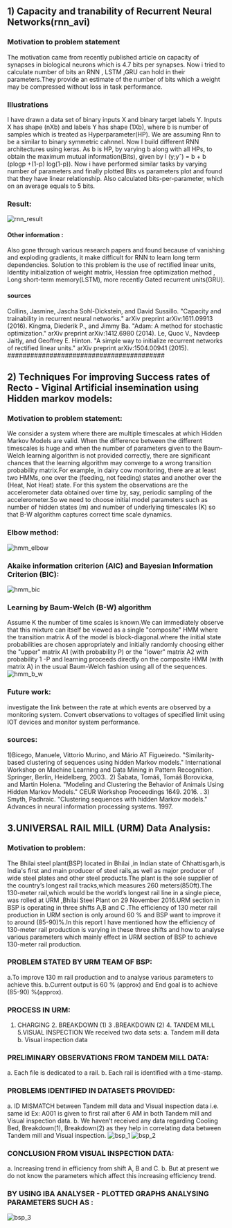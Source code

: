
## 1) Capacity and tranability of Recurrent Neural Networks(rnn_avi)

### Motivation to problem statement
The motivation came from recently published article on capacity of synapses in biological
neurons which is 4.7 bits per synapses. Now i tried to calculate number of bits an RNN , LSTM ,GRU can hold in their parameters.They provide an estimate of the number of bits which a weight may be compressed without loss in task performance. 
### Illustrations
I have drawn a data set of binary inputs X and binary target labels Y. Inputs X has shape (nXb) and labels Y
has shape (1Xb), where b is number of samples which is treated as Hyperparameter(HP). We are assuming Rnn to be a similar to binary symmetric cahnnel. Now I build different RNN
architectures using keras. As b is HP, by varying b along with all HPs, to obtain the maximum mutual information(Bits), given by I (y;yˆ) = b + b (plogp +(1-p)
log(1-p)). Now i have performed similar tasks by varying number of parameters and finally plotted Bits vs parameters
plot and found that they have linear relationship. Also calculated bits-per-parameter, which on an average equals to 5
bits. 
### Result:
![rnn_result](https://user-images.githubusercontent.com/65336197/103476592-4b37ee80-4ddd-11eb-8d34-318cff62c4e4.JPG)
#### Other information :
Also gone through various research papers and found because of vanishing and exploding gradients, it make difficult for RNN to learn long term dependencies.
Solution to this problem is the use of rectified linear units, Identity initialization of weight
matrix, Hessian free optimization method , Long short-term memory(LSTM), more recently
Gated recurrent units(GRU).
#### sources
Collins, Jasmine, Jascha Sohl-Dickstein, and David Sussillo. "Capacity and trainability in recurrent neural
networks." arXiv preprint arXiv:1611.09913 (2016).
 Kingma, Diederik P., and Jimmy Ba. "Adam: A method for stochastic optimization." arXiv preprint
arXiv:1412.6980 (2014).
Le, Quoc V., Navdeep Jaitly, and Geoffrey E. Hinton. "A simple way to initialize recurrent networks of rectified
linear units." arXiv preprint arXiv:1504.00941 (2015).
#########################################
## 2) Techniques For improving Success rates of Recto - Viginal Artificial insemination using Hidden markov models:
### Motivation to problem statement:
We consider a system where there are multiple timescales at which Hidden Markov Models are valid. When the
difference between the different timescales is huge and when the number of parameters given to the Baum-Welch
learning algorithm is not provided correctly, there are significant chances that the learning algorithm may converge to
a wrong transition probability matrix.For example, in dairy cow monitoring, there are at least two HMMs, one over
the (feeding, not feeding) states and another over the (Heat, Not Heat) state. For this system the observations are the
accelerometer data obtained over time by, say, periodic sampling of the accelerometer.So we need to choose initial
model parameters such as number of hidden states (m) and number of underlying timescales (K) so that B-W algorithm
captures correct time scale dynamics.
### Elbow method:
![hmm_elbow](https://user-images.githubusercontent.com/65336197/103477055-df578500-4de0-11eb-9483-a195409e755e.JPG)

### Akaike information criterion (AIC) and Bayesian Information Criterion (BIC):
![hmm_bic](https://user-images.githubusercontent.com/65336197/103477058-e383a280-4de0-11eb-93b8-c4c0aaa25110.JPG)

### Learning by Baum-Welch (B-W) algorithm
Assume K the number of time scales is known.We can immediately observe that this mixture can itself be viewed
as a single "composite" HMM where the transition matrix A of the model is block-diagonal.where the initial state
probabilities are chosen appropriately and initially randomly choosing either the "upper" matrix A1 (with probability P)
or the "lower" matrix A2 with probability 1 -P and learning proceeds directly on the composite HMM (with matrix A)
in the usual Baum-Welch fashion using all of the sequences.
![hmm_b_w](https://user-images.githubusercontent.com/65336197/103477066-eaaab080-4de0-11eb-901a-34fcef2a30c9.JPG)
### Future work:
investigate the link between the rate at which events are observed by a monitoring system.
Convert observations to voltages of specified limit using IOT devices and monitor system performance.
### sources:
1)Bicego, Manuele, Vittorio Murino, and Mário AT Figueiredo. "Similarity-based clustering of sequences using
hidden Markov models." International Workshop on Machine Learning and Data Mining in Pattern Recognition.
Springer, Berlin, Heidelberg, 2003..
2) Šabata, Tomáš, Tomáš Borovicka, and Martin Holena. "Modeling and Clustering the Behavior of Animals Using
Hidden Markov Models." CEUR Workshop Proceedings 1649. 2016. .
3) Smyth, Padhraic. "Clustering sequences with hidden Markov models." Advances in neural information processing
systems. 1997. 

## 3.UNIVERSAL RAIL MILL (URM) Data Analysis:
### Motivation to problem:
The Bhilai steel plant(BSP) located in Bhilai ,in Indian state of Chhattisgarh,is India's first and main producer of
steel rails,as well as major producer of wide steel plates and other steel products.The plant is the sole supplier
of the country’s longest rail tracks,which measures 260 meters(850ft).The 130-meter rail,which would be the
world’s longest rail line in a single piece, was rolled at URM ,Bhilai Steel Plant on 29 November 2016.URM
section in BSP is operating in three shifts A,B and C .The efficiency of 130 meter rail production in URM section
is only around 60 % and BSP want to improve it to around (85-90)%.In this report I have mentioned how the
efficiency of 130-meter rail production is varying in these three shifts and how to analyse various parameters
which mainly effect in URM section of BSP to achieve 130-meter rail production.
### PROBLEM STATED BY URM TEAM OF BSP:
a.To improve 130 m rail production and to analyse various parameters to achieve this. 
b.Current output is 60 % (approx) and End goal is to achieve (85-90) %(approx).
### PROCESS IN URM:
1. CHARGING 2. BREAKDOWN (1) 3 .BREAKDOWN (2) 4. TANDEM MILL 5.VISUAL INSPECTION
We received two data sets: a. Tandem mill data b. Visual inspection data
### PRELIMINARY OBSERVATIONS FROM TANDEM MILL DATA:
a. Each file is dedicated to a rail. b. Each rail is identified with a time-stamp.
### PROBLEMS IDENTIFIED IN DATASETS PROVIDED:
a. ID MISMATCH between Tandem mill data and Visual inspection data i.e. same id Ex: A001 is given to first rail after 6 AM in both Tandem mill and Visual inspection data. b. We haven’t received any data regarding Cooling Bed, Breakdown(1), Breakdown(2) as they help in
correlating data between Tandem mill and Visual inspection.
![bsp_1](https://user-images.githubusercontent.com/65336197/103477283-6e659c80-4de3-11eb-9564-b3f08ca89c2d.JPG)
![bsp_2](https://user-images.githubusercontent.com/65336197/103477286-7291ba00-4de3-11eb-83f7-8fc82a887213.JPG)
### CONCLUSION FROM VISUAL INSPECTION DATA:
a. Increasing trend in efficiency from shift A, B and C. b. But at present we do not know the parameters which affect this increasing efficiency trend.
### BY USING IBA ANALYSER - PLOTTED GRAPHS ANALYSING PARAMETERS SUCH AS :
![bsp_3](https://user-images.githubusercontent.com/65336197/103477288-7cb3b880-4de3-11eb-93f6-348ba55dbc98.JPG)


